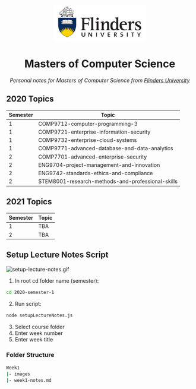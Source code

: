 <div align="center">
<p align="center">
  <a href="https://www.flinders.edu.au/">
    <img src="./Assets/images/flinders-university-logo.png" alt="" height="100"/>
  </a>
</p>
    <h1> 
    Masters of Computer Science
    </h1>
    <p>
      <i>Personal notes for Masters of Computer Science from <a href="https://www.flinders.edu.au/">Flinders University</a></i>
    </p>
</div>

## 2020 Topics

| Semester | Topic                                             |
| -------- | ------------------------------------------------- |
| 1        | COMP9712-computer-programming-3                   |
| 1        | COMP9721-enterprise-information-security          |
| 1        | COMP9732-enterprise-cloud-systems                 |
| 1        | COMP9771-advanced-database-and-data-analytics     |
| 2        | COMP7701-advanced-enterprise-security             |
| 2        | ENG9704-project-management-and-innovation         |
| 2        | ENG9742-standards-ethics-and-compliance           |
| 2        | STEM8001-research-methods-and-professional-skills |

## 2021 Topics

| Semester | Topic |
| -------- | ----- |
| 1        | TBA   |
| 2        | TBA   |

## Setup Lecture Notes Script

![setup-lecture-notes.gif](Assets/images/setup-lecture-notes.gif)

1. In root cd folder name (semester):

```bash
cd 2020-semester-1
```

2. Run script:

```bash
node setupLectureNotes.js
```

3. Select course folder
4. Enter week number
5. Enter week title

### Folder Structure

```bash
Week1
|- images
|- week1-notes.md
```

